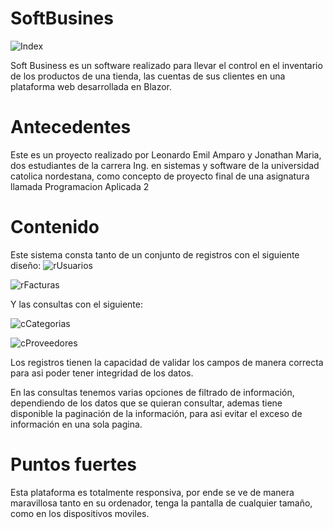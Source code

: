 # SoftBusines
![Index](https://user-images.githubusercontent.com/39072094/77583697-e8154500-6eb7-11ea-9e52-82fa54394daf.png)

Soft Business es un software realizado para llevar el control en el inventario de los productos de una tienda, las cuentas de sus clientes en una plataforma web desarrollada en Blazor.

# Antecedentes
Este es un proyecto realizado por Leonardo Emil Amparo y Jonathan Maria, dos estudiantes de la carrera Ing. en sistemas y software de la universidad catolica nordestana, como concepto de proyecto final de una asignatura llamada Programacion Aplicada 2


# Contenido
Este sistema consta tanto de un conjunto de registros con el siguiente diseño:
![rUsuarios](https://user-images.githubusercontent.com/39072094/77585360-ba7dcb00-6eba-11ea-8b63-93b660fccc1d.png)

![rFacturas](https://user-images.githubusercontent.com/39072094/77585382-c5386000-6eba-11ea-8cfe-4485779ac062.png)

Y las consultas con el siguiente:

![cCategorias](https://user-images.githubusercontent.com/39072094/77808889-a1fce480-7063-11ea-88c0-5e997c954b5c.png)

![cProveedores](https://user-images.githubusercontent.com/39072094/77808868-8e517e00-7063-11ea-9ad5-dd5eb9c246f2.png)

Los registros tienen la capacidad de validar los campos de manera correcta para asi poder tener integridad de los datos.

En las consultas tenemos varias opciones de filtrado de información, dependiendo de los datos que se quieran consultar, ademas tiene disponible la paginación de la información, para asi evitar el exceso de información en una sola pagina.

# Puntos fuertes
Esta plataforma es totalmente responsiva, por ende se ve de manera maravillosa tanto en su ordenador, tenga la pantalla de cualquier tamaño, como en los dispositivos moviles.

